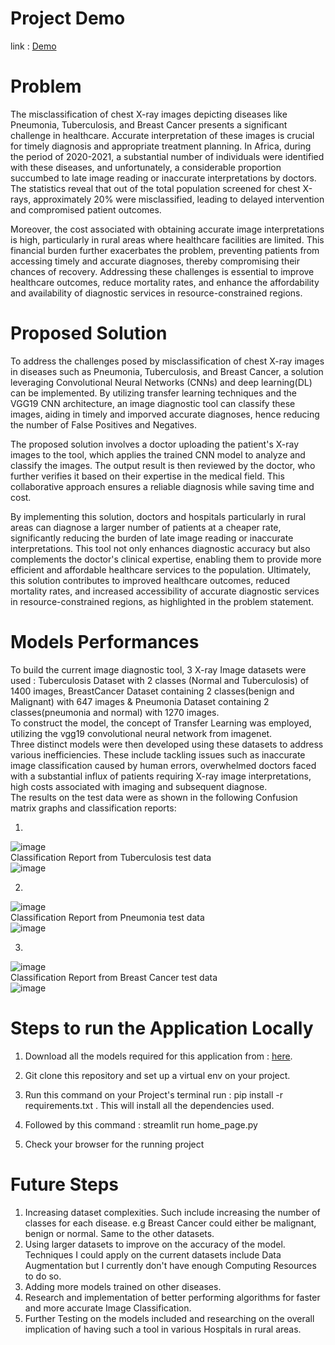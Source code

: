# Project Demo
link : [Demo](https://www.youtube.com/watch?v=YyqwaAWNhw4)

# Problem
The misclassification of chest X-ray images depicting diseases like Pneumonia, Tuberculosis, and Breast Cancer presents a significant challenge in healthcare. Accurate interpretation of these images is crucial for timely diagnosis and appropriate treatment planning. In Africa, during the period of 2020-2021, a substantial number of individuals were identified with these diseases, and unfortunately, a considerable proportion succumbed to late image reading or inaccurate interpretations by doctors. The statistics reveal that out of the total population screened for chest X-rays, approximately 20% were misclassified, leading to delayed intervention and compromised patient outcomes.<br />

Moreover, the cost associated with obtaining accurate image interpretations is high, particularly in rural areas where healthcare facilities are limited. This financial burden further exacerbates the problem, preventing patients from accessing timely and accurate diagnoses, thereby compromising their chances of recovery. Addressing these challenges is essential to improve healthcare outcomes, reduce mortality rates, and enhance the affordability and availability of diagnostic services in resource-constrained regions.


# Proposed Solution
To address the challenges posed by misclassification of chest X-ray images in diseases such as Pneumonia, Tuberculosis, and Breast Cancer, a solution leveraging Convolutional Neural Networks (CNNs) and deep learning(DL) can be implemented. By utilizing transfer learning techniques and the VGG19 CNN architecture, an image diagnostic tool can classify these images, aiding in timely and imporved accurate diagnoses, hence reducing the number of False Positives and Negatives.

The proposed solution involves a doctor uploading the patient's X-ray images to the tool, which applies the trained CNN model to analyze and classify the images. The output result is then reviewed by the doctor, who further verifies it based on their expertise in the medical field. This collaborative approach ensures a reliable diagnosis while saving time and cost.

By implementing this solution, doctors and hospitals particularly in rural areas can diagnose a larger number of patients at a cheaper rate, significantly reducing the burden of late image reading or inaccurate interpretations. This tool not only enhances diagnostic accuracy but also complements the doctor's clinical expertise, enabling them to provide more efficient and affordable healthcare services to the population. Ultimately, this solution contributes to improved healthcare outcomes, reduced mortality rates, and increased accessibility of accurate diagnostic services in resource-constrained regions, as highlighted in the problem statement.


# Models Performances
To build the current image diagnostic tool, 3 X-ray Image datasets were used : Tuberculosis Dataset with 2 classes (Normal and Tuberculosis) of 1400 images, BreastCancer Dataset containing 2 classes(benign and Malignant) with 647 images & Pneumonia Dataset containing 2 classes(pneumonia and normal) with 1270 images. <br />
To construct the model, the concept of Transfer Learning was employed, utilizing the vgg19 convolutional neural network from imagenet. <br /> 
Three distinct models were then developed using these datasets to address various inefficiencies. These include tackling issues such as inaccurate image classification caused by human errors, overwhelmed doctors faced with a substantial influx of patients requiring X-ray image interpretations, high costs associated with imaging and subsequent diagnose.<br />
The results on the test data were as shown in the following Confusion matrix graphs and classification reports:  <br />

 1. 
  ![image](https://github.com/john-thuo1/deep_learning_diagnostic_tool/assets/108690517/1157e87b-a4a6-4e63-a5d1-2ed0b17165c0) <br />
    Classification Report from Tuberculosis test data<br />
    ![image](https://github.com/john-thuo1/deep_learning_diagnostic_tool/assets/108690517/628113df-8011-4bba-827f-2db8f3aa560f)

 2.
  ![image](https://github.com/john-thuo1/deep_learning_diagnostic_tool/assets/108690517/5e50919d-7eb3-4e4c-b806-ad1936b528f6) <br />
    Classification Report from Pneumonia test data<br />
    ![image](https://github.com/john-thuo1/deep_learning_diagnostic_tool/assets/108690517/ec7de1b0-8622-4e5a-b2a9-2696514c07c8)
    
 3.
  ![image](https://github.com/john-thuo1/deep_learning_diagnostic_tool/assets/108690517/676d81f1-a02b-4ee6-8389-45e26ed48e0c)<br />
     Classification Report from Breast Cancer test data<br />
    ![image](https://github.com/john-thuo1/deep_learning_diagnostic_tool/assets/108690517/2110bdd8-df36-44ac-8efb-bf1670741b00)


# Steps to run the Application Locally
1. Download all the models required for this application from :
 [here](https://drive.google.com/drive/folders/1T4mN9k_82RwVyT1Ad9eYFEjT_GW3ineZ?usp=sharing).
 
2. Git clone this repository and set up a virtual env on your project.
3. Run this command on your Project's terminal run : pip install -r requirements.txt . This will install all the dependencies used.
4. Followed by this command : streamlit run home_page.py
5. Check your browser for the running project

# Future Steps
1. Increasing dataset complexities. Such include increasing the number of classes for each disease. e.g Breast Cancer could either be malignant, benign or normal. Same to the other datasets.
2. Using larger datasets to improve on the accuracy of the model. Techniques I could apply on the current datasets include Data Augmentation but I currently don't have enough Computing Resources to do so.
3. Adding more models trained on other diseases.
4. Research and implementation of  better performing algorithms for faster and more accurate Image Classification.
5. Further Testing on the models included and researching on the overall implication of having such a tool in various Hospitals in rural areas.

